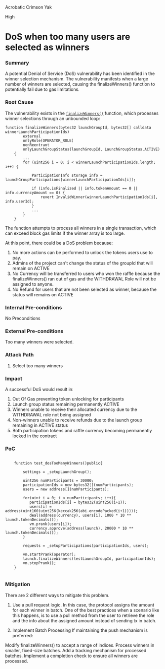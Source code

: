 Acrobatic Crimson Yak

High

# DoS when too many users are selected as winners

### Summary

A potential Denial of Service (DoS) vulnerability has been identified in the winner selection mechanism. 
The vulnerability manifests when a large number of winners are selected, causing the finalizeWinners() function to potentially fail due to gas limitations.

### Root Cause

The vulnerability exists in the [`finalizeWinners()`](https://github.com/sherlock-audit/2025-02-rova/blob/main/rova-contracts/src/Launch.sol#L522) function, which processes winner selections through an unbounded loop:

```solidity 
function finalizeWinners(bytes32 launchGroupId, bytes32[] calldata winnerLaunchParticipationIds)
        external
        onlyRole(OPERATOR_ROLE)
        nonReentrant
        onlyLaunchGroupStatus(launchGroupId, LaunchGroupStatus.ACTIVE)
    {
        ...
        for (uint256 i = 0; i < winnerLaunchParticipationIds.length; i++) {
           
            ParticipationInfo storage info = launchGroupParticipations[winnerLaunchParticipationIds[i]];

            if (info.isFinalized || info.tokenAmount == 0 || info.currencyAmount == 0) {
                revert InvalidWinner(winnerLaunchParticipationIds[i], info.userId);
            }
            ...
        }
    }
```
The function attempts to process all winners in a single transaction, which can exceed block gas limits if the winner array is too large.

At this point, there could be a DoS problem because:

1) No more actions can be performed to unlock the tokens users use to pay.
2) Admins of the project can't change the status of the groupId that will remain on ACTIVE
3) No Currency will be transferred to users who won the raffle because the finalizeWinners() ran out of gas and the WITHDRAWAL Role will not be assigned to anyone.
4) No Refund for users that are not been selected as winner, because the status will remains on ACTIVE

### Internal Pre-conditions

No Preconditions

### External Pre-conditions

Too many winners were selected.

### Attack Path

1) Select too many winners

### Impact

A successful DoS would result in:

1) Out Of Gas preventing token unlocking for participants
2) Launch group status remaining permanently ACTIVE
3) Winners unable to receive their allocated currency due to the WITHDRAWAL role not being assigned
4) Non-winners unable to receive refunds due to the launch group remaining in ACTIVE status
5) Both participation tokens and raffle currency becoming permanently locked in the contract

### PoC

```solidity

    function test_dosTooManyWinners()public{

        settings = _setupLaunchGroup();

        uint256 numParticipants = 30000;
        participationIds = new bytes32[](numParticipants);
        users = new address[](numParticipants);

        for(uint i = 0; i < numParticipants; i++){
           participationIds[i] = bytes32(uint256(i+1));
           users[i] = address(uint160(uint256(keccak256(abi.encodePacked(i+1)))));
           deal(address(currency), users[i], 1000 * 10 ** launch.tokenDecimals());
           vm.prank(users[i]);
           currency.approve(address(launch), 20000 * 10 ** launch.tokenDecimals());
        }

        requests = _setupParticipations(participationIds, users);

        vm.startPrank(operator);
        launch.finalizeWinners(testLaunchGroupId, participationIds);
        vm.stopPrank();
    }


```

### Mitigation

There are 2 different ways to mitigate this problem.

1) Use a pull request logic.
In this case, the protocol assigns the amount for each winner in batch.
One of the best practices when a scenario like this happens, is to use a pull method from the user to retrieve the role and the info about the assigned amount instead of sending tx in batch.

2) Implement Batch Processing
If maintaining the push mechanism is preferred:

Modify finalizeWinners() to accept a range of indices.
Process winners in smaller, fixed-size batches.
Add a tracking mechanism for processed batches.
Implement a completion check to ensure all winners are processed.